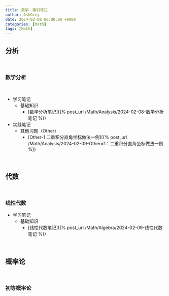 ```yaml
---
title: 数学：索引笔记
author: AshGrey
date: 2024-02-08 00:00:00 +0800
categories: [Math]
tags: [Math]
---
```


## 分析

<br>

### 数学分析

<br>

- 学习笔记
    - 基础知识
        - [数学分析笔记]({% post_url /Math/Analysis/2024-02-08-数学分析笔记 %})
- 实践笔记
    - 其他习题（Other）
        - [Other-1 二重积分直角坐标做法一例]({% post_url /Math/Analysis/2024-02-09-Other=1：二重积分直角坐标做法一例 %})
  
<br>

## 代数

<br>

### 线性代数

- 学习笔记
    - 基础知识
        - [线性代数笔记]({% post_url /Math/Algebra/2024-02-09-线性代数笔记 %})

<br>

## 概率论

<br>

### 初等概率论